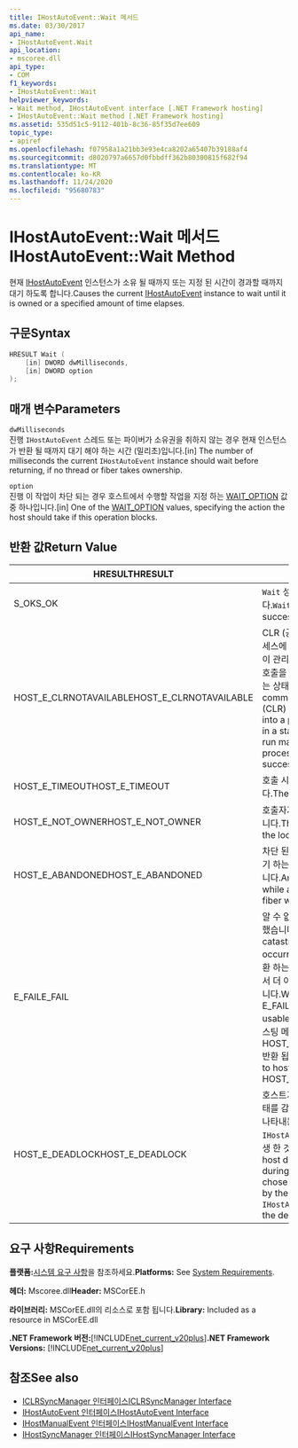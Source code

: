 ```yaml
---
title: IHostAutoEvent::Wait 메서드
ms.date: 03/30/2017
api_name:
- IHostAutoEvent.Wait
api_location:
- mscoree.dll
api_type:
- COM
f1_keywords:
- IHostAutoEvent::Wait
helpviewer_keywords:
- Wait method, IHostAutoEvent interface [.NET Framework hosting]
- IHostAutoEvent::Wait method [.NET Framework hosting]
ms.assetid: 535d51c5-9112-401b-8c36-85f35d7ee609
topic_type:
- apiref
ms.openlocfilehash: f07958a1a21bb3e93e4ca8202a65407b39188af4
ms.sourcegitcommit: d8020797a6657d0fbbdff362b80300815f682f94
ms.translationtype: MT
ms.contentlocale: ko-KR
ms.lasthandoff: 11/24/2020
ms.locfileid: "95680783"
---
```

# <a name="ihostautoeventwait-method"></a><span data-ttu-id="fb7b4-102">IHostAutoEvent::Wait 메서드</span><span class="sxs-lookup"><span data-stu-id="fb7b4-102">IHostAutoEvent::Wait Method</span></span>

<span data-ttu-id="fb7b4-103">현재 [IHostAutoEvent](ihostautoevent-interface.md) 인스턴스가 소유 될 때까지 또는 지정 된 시간이 경과할 때까지 대기 하도록 합니다.</span><span class="sxs-lookup"><span data-stu-id="fb7b4-103">Causes the current [IHostAutoEvent](ihostautoevent-interface.md) instance to wait until it is owned or a specified amount of time elapses.</span></span>  
  
## <a name="syntax"></a><span data-ttu-id="fb7b4-104">구문</span><span class="sxs-lookup"><span data-stu-id="fb7b4-104">Syntax</span></span>  
  
```cpp  
HRESULT Wait (  
    [in] DWORD dwMilliseconds,  
    [in] DWORD option  
);  
```  
  
## <a name="parameters"></a><span data-ttu-id="fb7b4-105">매개 변수</span><span class="sxs-lookup"><span data-stu-id="fb7b4-105">Parameters</span></span>  

 `dwMilliseconds`  
 <span data-ttu-id="fb7b4-106">진행 `IHostAutoEvent` 스레드 또는 파이버가 소유권을 취하지 않는 경우 현재 인스턴스가 반환 될 때까지 대기 해야 하는 시간 (밀리초)입니다.</span><span class="sxs-lookup"><span data-stu-id="fb7b4-106">[in] The number of milliseconds the current `IHostAutoEvent` instance should wait before returning, if no thread or fiber takes ownership.</span></span>  
  
 `option`  
 <span data-ttu-id="fb7b4-107">진행 이 작업이 차단 되는 경우 호스트에서 수행할 작업을 지정 하는 [WAIT_OPTION](wait-option-enumeration.md) 값 중 하나입니다.</span><span class="sxs-lookup"><span data-stu-id="fb7b4-107">[in] One of the [WAIT_OPTION](wait-option-enumeration.md) values, specifying the action the host should take if this operation blocks.</span></span>  
  
## <a name="return-value"></a><span data-ttu-id="fb7b4-108">반환 값</span><span class="sxs-lookup"><span data-stu-id="fb7b4-108">Return Value</span></span>  
  
|<span data-ttu-id="fb7b4-109">HRESULT</span><span class="sxs-lookup"><span data-stu-id="fb7b4-109">HRESULT</span></span>|<span data-ttu-id="fb7b4-110">설명</span><span class="sxs-lookup"><span data-stu-id="fb7b4-110">Description</span></span>|  
|-------------|-----------------|  
|<span data-ttu-id="fb7b4-111">S_OK</span><span class="sxs-lookup"><span data-stu-id="fb7b4-111">S_OK</span></span>|<span data-ttu-id="fb7b4-112">`Wait` 성공적으로 반환 되었습니다.</span><span class="sxs-lookup"><span data-stu-id="fb7b4-112">`Wait` returned successfully.</span></span>|  
|<span data-ttu-id="fb7b4-113">HOST_E_CLRNOTAVAILABLE</span><span class="sxs-lookup"><span data-stu-id="fb7b4-113">HOST_E_CLRNOTAVAILABLE</span></span>|<span data-ttu-id="fb7b4-114">CLR (공용 언어 런타임)이 프로세스에 로드 되지 않았거나 CLR이 관리 코드를 실행할 수 없거나 호출을 성공적으로 처리할 수 없는 상태에 있습니다.</span><span class="sxs-lookup"><span data-stu-id="fb7b4-114">The common language runtime (CLR) has not been loaded into a process, or the CLR is in a state in which it cannot run managed code or process the call successfully.</span></span>|  
|<span data-ttu-id="fb7b4-115">HOST_E_TIMEOUT</span><span class="sxs-lookup"><span data-stu-id="fb7b4-115">HOST_E_TIMEOUT</span></span>|<span data-ttu-id="fb7b4-116">호출 시간이 초과 되었습니다.</span><span class="sxs-lookup"><span data-stu-id="fb7b4-116">The call timed out.</span></span>|  
|<span data-ttu-id="fb7b4-117">HOST_E_NOT_OWNER</span><span class="sxs-lookup"><span data-stu-id="fb7b4-117">HOST_E_NOT_OWNER</span></span>|<span data-ttu-id="fb7b4-118">호출자가 잠금을 소유 하지 않습니다.</span><span class="sxs-lookup"><span data-stu-id="fb7b4-118">The caller does not own the lock.</span></span>|  
|<span data-ttu-id="fb7b4-119">HOST_E_ABANDONED</span><span class="sxs-lookup"><span data-stu-id="fb7b4-119">HOST_E_ABANDONED</span></span>|<span data-ttu-id="fb7b4-120">차단 된 스레드나 파이버에서 대기 하는 동안 이벤트를 취소 했습니다.</span><span class="sxs-lookup"><span data-stu-id="fb7b4-120">An event was canceled while a blocked thread or fiber was waiting on it.</span></span>|  
|<span data-ttu-id="fb7b4-121">E_FAIL</span><span class="sxs-lookup"><span data-stu-id="fb7b4-121">E_FAIL</span></span>|<span data-ttu-id="fb7b4-122">알 수 없는 치명적인 오류가 발생 했습니다.</span><span class="sxs-lookup"><span data-stu-id="fb7b4-122">An unknown catastrophic failure occurred.</span></span> <span data-ttu-id="fb7b4-123">메서드가 E_FAIL 반환 하는 경우 해당 프로세스 내에서 더 이상 CLR을 사용할 수 없습니다.</span><span class="sxs-lookup"><span data-stu-id="fb7b4-123">When a method returns E_FAIL, the CLR is no longer usable within the process.</span></span> <span data-ttu-id="fb7b4-124">호스팅 메서드를 이후에 호출 하면 HOST_E_CLRNOTAVAILABLE 반환 됩니다.</span><span class="sxs-lookup"><span data-stu-id="fb7b4-124">Subsequent calls to hosting methods return HOST_E_CLRNOTAVAILABLE.</span></span>|  
|<span data-ttu-id="fb7b4-125">HOST_E_DEADLOCK</span><span class="sxs-lookup"><span data-stu-id="fb7b4-125">HOST_E_DEADLOCK</span></span>|<span data-ttu-id="fb7b4-126">호스트가 대기 간격 중에 교착 상태를 감지 하 고 현재 인스턴스가 나타내는 이벤트를 `IHostAutoEvent` 교착 상태가 발생 한 것으로 선택 합니다.</span><span class="sxs-lookup"><span data-stu-id="fb7b4-126">The host detected a deadlock during the wait interval, and chose the event represented by the current `IHostAutoEvent` instance as the deadlock victim.</span></span>|  
  
## <a name="requirements"></a><span data-ttu-id="fb7b4-127">요구 사항</span><span class="sxs-lookup"><span data-stu-id="fb7b4-127">Requirements</span></span>  

 <span data-ttu-id="fb7b4-128">**플랫폼:**[시스템 요구 사항](../../get-started/system-requirements.md)을 참조하세요.</span><span class="sxs-lookup"><span data-stu-id="fb7b4-128">**Platforms:** See [System Requirements](../../get-started/system-requirements.md).</span></span>  
  
 <span data-ttu-id="fb7b4-129">**헤더:** Mscoree.dll</span><span class="sxs-lookup"><span data-stu-id="fb7b4-129">**Header:** MSCorEE.h</span></span>  
  
 <span data-ttu-id="fb7b4-130">**라이브러리:** MSCorEE.dll의 리소스로 포함 됩니다.</span><span class="sxs-lookup"><span data-stu-id="fb7b4-130">**Library:** Included as a resource in MSCorEE.dll</span></span>  
  
 <span data-ttu-id="fb7b4-131">**.NET Framework 버전:**[!INCLUDE[net_current_v20plus](../../../../includes/net-current-v20plus-md.md)]</span><span class="sxs-lookup"><span data-stu-id="fb7b4-131">**.NET Framework Versions:** [!INCLUDE[net_current_v20plus](../../../../includes/net-current-v20plus-md.md)]</span></span>  
  
## <a name="see-also"></a><span data-ttu-id="fb7b4-132">참조</span><span class="sxs-lookup"><span data-stu-id="fb7b4-132">See also</span></span>

- [<span data-ttu-id="fb7b4-133">ICLRSyncManager 인터페이스</span><span class="sxs-lookup"><span data-stu-id="fb7b4-133">ICLRSyncManager Interface</span></span>](iclrsyncmanager-interface.md)
- [<span data-ttu-id="fb7b4-134">IHostAutoEvent 인터페이스</span><span class="sxs-lookup"><span data-stu-id="fb7b4-134">IHostAutoEvent Interface</span></span>](ihostautoevent-interface.md)
- [<span data-ttu-id="fb7b4-135">IHostManualEvent 인터페이스</span><span class="sxs-lookup"><span data-stu-id="fb7b4-135">IHostManualEvent Interface</span></span>](ihostmanualevent-interface.md)
- [<span data-ttu-id="fb7b4-136">IHostSyncManager 인터페이스</span><span class="sxs-lookup"><span data-stu-id="fb7b4-136">IHostSyncManager Interface</span></span>](ihostsyncmanager-interface.md)
